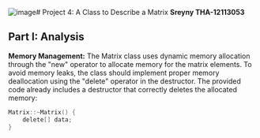 ![image](https://github.com/sreyny1902/SUSTech-Courses/assets/131957560/8c27ff0c-a10c-4f14-b013-ae9f134e2313)# Project 4: A Class to Describe a Matrix
**Sreyny THA-12113053**
## Part I: Analysis
**Memory Management:**
The Matrix class uses dynamic memory allocation through the "new" operator to allocate memory for the matrix elements. To avoid memory leaks, the class should implement proper memory deallocation using the "delete" operator in the destructor.
The provided code already includes a destructor that correctly deletes the allocated memory:
```c
Matrix::~Matrix() {
    delete[] data;
}
```

